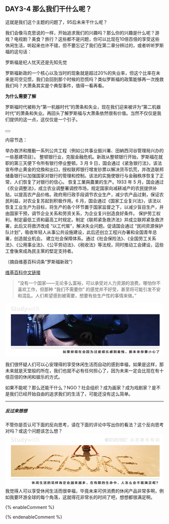 ## DAY3-4 那么我们干什么呢？

这就是我们这个主题的问题了，95后未来干什么呢？

我们会像马克思说的一样，开始追求我们的兴趣吗？那么你的兴趣是什么呢？游戏？电视剧？美食？旅行？这些都不是问题，你可以比现在10倍百倍的享受这些休闲生活，听起来也许不错，但不要忘记了我们在第二章分辨过的，或者听听罗斯福的这句话：

<!--sec data-title="Studywith知识链接" data-id="section70" data-show=true ces-->

罗斯福是杞人忧天还是先知先觉

罗斯福新政的一个核心以及当时的现象就是超过20%的失业率，但这个比率在未来是司空见惯，我们会回到那个时候的恐慌吗？类似罗斯福的政策能够再一次挽救我们吗？大萧条其实是个典型事件，值得一看再看。

**为什么需要了解**

罗斯福时代被称为“第一机器时代”的萧条和失业，现在我们迎来被评为“第二机器时代”的萧条和失业。再回头了解罗斯福与大萧条依然很有价值。当然不仅仅是我们提供的这一点，这仅仅是一个引子。

<button class="section" target="section71" show="展开具体内容" hide="收起具体内容" ></button>

<!--endsec-->

<!--sec data-title="链接内容" aria-expanded="false" data-id="section71" data-show=false ces-->

内容节选：

举办救济和推動一系列公共工程（例如公共事业振兴署、田納西河谷管理局兴办的一些基建项目）。
整顿银行业，克服金融危机。新政从整顿银行开始，罗斯福在就职的第三天便下令所有银行停业整顿。3 月 9 日，国会通过《紧急银行法》，该法宣布停止黄金的兌換和出口，授权联邦银行增发钞票以解决货币饥荒，并改造联邦储备银行以加强国家对银行的管理和控制。该法的实施使银行与金融秩序恢复了正常，人们恢复了对银行的信心。
恢复工業與農業的生产。1933 年 5 月，国会通过《农业调整法》，成立农业调整署调控市场，规定国家向减耕减产的农民提供补贴，以提高农产品价格。政府用行政手段调节农业生产，减少农产品过剩，保证农民利益，对农业复苏起到积极作用。6 月，国会通过《国家工业复兴法》，该法以恢复工业生产为目标，将生产的各个环节置于国家监督之下，以减少盲目生产，并由国家干预，调节企业关系和劳资关系，为企业复兴创造良好条件。
保护劳工权利，制定最低工资和最高工时规定。制定《联邦紧急救济法》并成立联邦紧急救济署，此后又将救济改成 “以工代赈”，解决失业问题。促请国会通过 “民间资源保护队计划”，吸收年轻人从事公共设施建设，此后还创立工程兴办署和全国青年总署，创造就业机会。
建立社会保障体系。通过《社会保险法》、《全国劳工关系法》、《公用事业法》、《公平劳动法》、《税收法》等法规，同时推动工会建设，這些工會後來成為民主黨的堅定支持者。

（摘自维基百科词条“罗斯福新政”）

[维基百科中文链接](https://zh.wikipedia.org/wiki/%E7%BD%97%E6%96%AF%E7%A6%8F%E6%96%B0%E6%94%BF)

<!--endsec-->

> “没有一个国家——无论多么富裕，可以承受对人力资源的浪费。哪怕你不喜欢工作，但那种 “我们不需要你” 的感觉并不好受，甚至将可能引发不安和混乱。人们希望感到被需要，想要有些生产性的事情来做。”

![](/assets/21.jpg)

我们很怀疑人们可以心安理得的享受休闲生活而自动的感到幸福，如果是这样，那未来就是天堂般的所在，我们也就不必有任何担心了，因为未来一定会比现在有十倍百倍的休闲和娱乐的方式。

如果不能呢？那么还能干什么？NGO？社会组织？成为画家？成为戏剧家？是不是我们已经开始自由的追求我们的生活了，可能还没有这么简单。

---

##### 反过来想想

不管你是否认可下面的反向思考，请在下面的评论中写出你的看法？这个反向思考对吗？或这个问题该怎么想？![](/assets/44.jpg)我觉得人可以享受休闲生活而很幸福，毕竟未来可供消费的休闲产品非常多啊，例如我要环游全球的每个角落，这就得花非常长的时间了吧，想想都很满足啊。

{% enableComment %}

{% endenableComment %}

